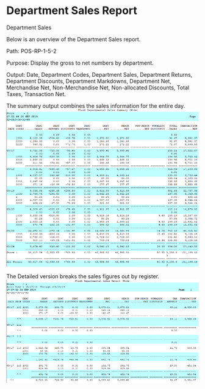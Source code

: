 # Department Sales Report

<PageHeader />

Department Sales

Below is an overview of the Department Sales report.

Path: POS-RP-1-5-2

Purpose: Display the gross to net numbers by department.

Output: Date, Department Codes, Department Sales, Department Returns, Department Discounts, Department Markdowns, Department Net, Merchandise Net, Non-Merchandise Net, Non-allocated Discounts, Total Taxes, Transaction Net.

The summary output combines the sales information for the entire day. ![](./word-image-684.png)

The Detailed version breaks the sales figures out by register. ![](./word-image-685.png)

<PageFooter />

